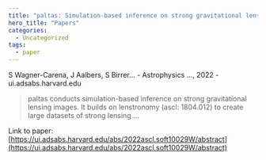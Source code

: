 ```yaml
---
title: "paltas: Simulation-based inference on strong gravitational lensing systems"
hero_title: "Papers"
categories:
  - Uncategorized
tags:
  - paper
---
```

S Wagner-Carena, J Aalbers, S Birrer… - Astrophysics …, 2022 - ui.adsabs.harvard.edu



>paltas conducts simulation-based inference on strong gravitational lensing images. It builds on lenstronomy (ascl: 1804.012) to create large datasets of strong lensing …

Link to paper: [https://ui.adsabs.harvard.edu/abs/2022ascl.soft10029W/abstract](https://ui.adsabs.harvard.edu/abs/2022ascl.soft10029W/abstract)
